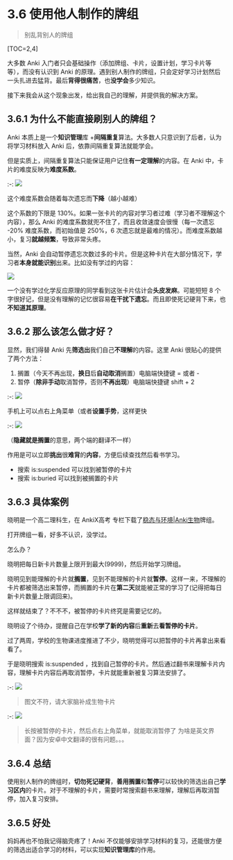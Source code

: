 # 3.6 使用他人制作的牌组

> 别乱背别人的牌组

\[TOC=2,4\]

大多数 Anki 入门者只会基础操作（添加牌组、卡片，设置计划，学习卡片等等），而没有认识到 Anki 的原理。遇到别人制作的牌组，只会定好学习计划然后一头扎进去猛背。最后**背得很痛苦**，也**没学会**多少知识。

接下来我会从这个现象出发，给出我自己的理解，并提供我的解决方案。

## 3.6.1 为什么不能直接刷别人的牌组？

Anki 本质上是一个**知识管理**库 +**间隔重复**算法。大多数人只意识到了后者，认为将学习材料放入 Anki 后，依靠间隔重复算法就能学会。

但是实质上，间隔重复算法只能保证用户记住**有一定理解**的内容。在 Anki 中，卡片的难度反映为**难度系数**。

:-: ![](../.gitbook/assets/screenshot_1596882521175.png)

这个难度系数会随着每次遗忘而**下降**（越小越难）

这个系数的下限是 130%。如果一张卡片的内容对学习者过难（学习者不理解这个内容），那么 Anki 的难度系数就兜不住了，而且收敛速度会很慢（每一次遗忘 -20% 难度系数，而初始值是 250%，6 次遗忘就是最难的情况）。而难度系数越小，复习**就越频繁**，导致非常头疼。

当然，Anki 会自动暂停遗忘次数过多的卡片。但是这种卡片在大部分情况下，学习者**本身就能识别**出来。比如没有学过的内容：

![](../.gitbook/assets/screenshot_1596882540101.png)

一个没有学过化学反应原理的同学看到这张卡片估计会**头皮发麻**。可能短短 8 个字很好记，但是没有理解的记忆很容易**在干扰下遗忘**。而且即使死记硬背下来，也**不知道其原理**。

## 3.6.2 那么该怎么做才好？

显然，我们得替 Anki 先**筛选出**我们自己**不理解**的内容。这里 Anki 很贴心的提供了两个方法：

1. 搁置（今天不再出现，**换日**后**自动取消**搁置）电脑端快捷键 = 或者 -
2. 暂停（**除非手动**取消暂停，否则**不再出现**）电脑端快捷键 shift + 2

:-: ![](../.gitbook/assets/screenshot_1596882555001.png)

手机上可以点右上角菜单（或者**设置手势**，这样更快

:-: ![](../.gitbook/assets/screenshot_1596882561581.png)

（**隐藏就是搁置**的意思，两个端的翻译不一样）

作用是可以立即**挑出**很**难背**的**内容**，方便后续查找然后看书学习。

* 搜索 is:suspended 可以找到被暂停的卡片
* 搜索 is:buried 可以找到被搁置的卡片

## 3.6.3 具体案例

晓明是一个高二理科生，在 AnkiX高考 专栏下载了[稳态与环境\|Anki生物](https://zhuanlan.zhihu.com/p/166561325)牌组。

打开牌组一看，好多不认识，没学过。

怎么办？

晓明把每日新卡片数量上限开到最大\(9999\)，然后开始学习牌组。

晓明见到能理解的卡片就**搁置**，见到不能理解的卡片就**暂停**。这样一来，不理解的卡片都被筛选出来暂停，而搁置的卡片在**第二天**就能被正常的学习了\(记得把每日新卡片数量上限调回来\)。

这样就结束了？不不不，被暂停的卡片终究是需要记忆的。

晓明设了个待办，提醒自己在学校**学了新的内容**后**重新**去**看暂停的卡片**。

过了两周，学校的生物课进度推进了不少，晓明觉得可以把暂停的卡片再拿出来看看了。

于是晓明搜索 is:suspended ，找到自己暂停的卡片。然后通过翻书来理解卡片内容，理解卡片内容后再取消暂停，卡片就能重新被复习算法安排了。

:-: ![](../.gitbook/assets/screenshot_1596882688200.png)

> 图文不符，请大家脑补成生物卡片

:-: ![](../.gitbook/assets/screenshot_1596882695192.png)

> 长按被暂停的卡片，然后点右上角菜单，就能取消暂停了 为啥是英文界面？因为安卓中文翻译的很有问题。。。

## 3.6.4 总结

使用别人制作的牌组时，**切勿死记硬背**，**善用搁置**和**暂停**可以较快的筛选出自己**学习区内**的卡片。对于不理解的卡片，需要时常搜索翻书来理解，理解后再取消暂停，加入复习安排。

## 3.6.5 好处

妈妈再也不怕我记得脑壳疼了！Anki 不仅能够安排学习材料的复习，还能很方便的筛选出适合学习的材料，可以实现**知识管理库**的作用。

